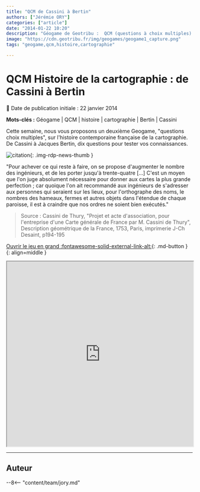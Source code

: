 ```yaml
---
title: "QCM de Cassini à Bertin"
authors: ["Jérémie ORY"]
categories: ["article"]
date: "2014-01-22 10:20"
description: "Géogame de Geotribu :  QCM (questions à choix multiples) sur l'histoire contemporaine française de la cartographie. De Cassini à Jacques Bertin, dix questions pour tester vos connaissances."
image: "https://cdn.geotribu.fr/img/geogames/geogame1_capture.png"
tags: "geogame,qcm,histoire,cartographie"

---
```


# QCM Histoire de la cartographie : de Cassini à Bertin

:calendar: Date de publication initiale : 22 janvier 2014

**Mots-clés :** Géogame | QCM | histoire | cartographie | Bertin | Cassini

Cette semaine, nous vous proposons un deuxième Geogame, "questions choix multiples", sur l'histoire contemporaine française de la cartographie. De Cassini à Jacques Bertin, dix questions pour tester vos connaissances.

![citation](https://cdn.geotribu.fr/images/logos-icones/divers/quote_citation.png "icône citation"){: .img-rdp-news-thumb }

"Pour achever ce qui reste à faire, on se propose d'augmenter le nombre des ingénieurs, et de les porter jusqu'à trente-quatre [...] C'est un moyen que l'on juge absolument nécessaire pour donner aux cartes la plus grande perfection ; car quoique l'on ait recommandé aux ingénieurs de s'adresser aux personnes qui seraient sur les lieux, pour l'orthographe des noms, le nombres des hameaux, fermes et autres objets dans l'étendue de chaque paroisse, il est à craindre que nos ordres ne soient bien exécutés."

> Source : Cassini de Thury, "Projet et acte d'association, pour l'entreprise d'une Carte générale de France par M. Cassini de Thury", Description géométrique de la France, 1753, Paris, imprimerie J-Ch Desaint, p194-195

[Ouvrir le jeu en grand :fontawesome-solid-external-link-alt:](https://geotribu.github.io/geogames/quatrieme_jeu){: .md-button }
{: align=middle }

<iframe name="geogame4" width="100%" height="500px" src="https://geotribu.github.io/geogames/quatrieme_jeu" frameborder="1"></iframe>

----

## Auteur

--8<-- "content/team/jory.md"

